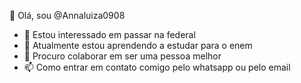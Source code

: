  👋 Olá, sou @Annaluiza0908
- 👀 Estou interessado em passar na federal 
- 🌱 Atualmente estou aprendendo a estudar para o enem 
- 💞️ Procuro colaborar em ser uma pessoa melhor 
- 📫 Como entrar em contato comigo pelo whatsapp ou pelo email 

<!---
Annaluiza0908/Annaluiza0908 is a ✨ special ✨ repository because its `README.md` (this file) appears on your GitHub profile.
You can click the Preview link to take a look at your changes.
--->
